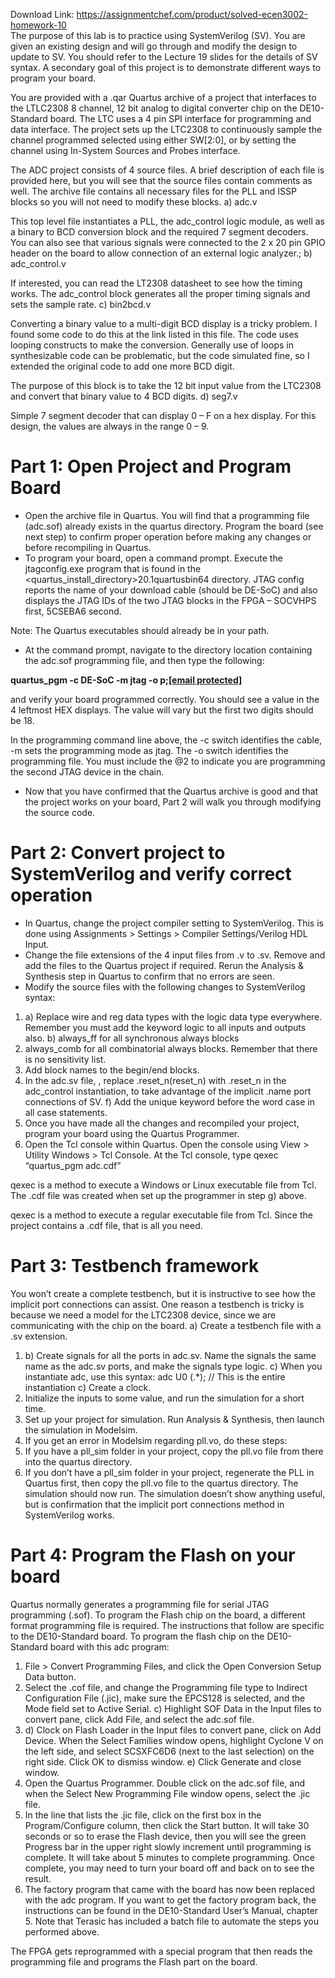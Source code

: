 Download Link: https://assignmentchef.com/product/solved-ecen3002-homework-10
<br>
The purpose of this lab is to practice using SystemVerilog (SV).  You are given an existing design and will go through and modify the design to update to SV.  You should refer to the Lecture 19 slides for the details of SV syntax. A secondary goal of this project is to demonstrate different ways to program your board.

You are provided with a .qar Quartus archive of a project that interfaces to the LTLC2308 8 channel, 12 bit analog to digital converter chip on the DE10-Standard board.  The LTC uses a 4 pin SPI interface for programming and data interface.  The project sets up the LTC2308 to continuously sample the channel programmed selected using either SW[2:0], or by setting the channel using In-System Sources and Probes interface.

The ADC project consists of 4 source files.  A brief description of each file is provided here, but you will see that the source files contain comments as well.  The archive file contains all necessary files for the PLL and ISSP blocks so you will not need to modify these blocks. a)  adc.v

This top level file instantiates a PLL, the adc_control logic module, as well as a binary to BCD conversion block and the required 7 segment decoders.  You can also see that various signals were connected to the 2 x 20 pin GPIO header on the board to allow connection of an external logic analyzer.; b)  adc_control.v

If interested, you can read the LT2308 datasheet to see how the timing works.  The adc_control block generates all the proper timing signals and sets the sample rate. c)  bin2bcd.v

Converting a binary value to a multi-digit BCD display is a tricky problem.  I found some code to do this at the link listed in this file.  The code uses looping constructs to make the conversion.  Generally use of loops in synthesizable code can be problematic, but the code simulated fine, so I extended the original code to add one more BCD digit.

The purpose of this block is to take the 12 bit input value from the LTC2308 and convert that binary value to 4 BCD digits. d)  seg7.v

Simple 7 segment decoder that can display 0 – F on a hex display.  For this design, the values are always in the range 0 – 9.




<h1>Part 1:  Open Project and Program Board</h1>

<ul>

 <li>Open the archive file in Quartus. You will find that a programming file (adc.sof) already exists in the quartus directory.  Program the board (see next step) to confirm proper operation before making any changes or before recompiling in Quartus.</li>

 <li>To program your board, open a command prompt. Execute the jtagconfig.exe program that is found in the &lt;quartus_install_directory&gt;20.1quartusbin64 directory.  JTAG config reports the name of your download cable (should be DE-SoC) and also displays the JTAG IDs of the two JTAG blocks in the FPGA – SOCVHPS first, 5CSEBA6 second.</li>

</ul>

Note:  The Quartus executables should already be in your path.

<ul>

 <li>At the command prompt, navigate to the directory location containing the adc.sof programming file, and then type the following:</li>

</ul>

<strong>quartus_pgm -c DE-SoC -m jtag -o p;<a href="/cdn-cgi/l/email-protection" class="__cf_email__" data-cfemail="06676265287569604634">[email protected]</a> </strong>

and verify your board programmed correctly.  You should see a value in the 4 leftmost HEX displays.  The value will vary but the first two digits should be 18.

In the programming command line above, the -c switch identifies the cable, -m sets the programming mode as jtag.  The -o switch identifies the programming file.  You must include the @2 to indicate you are programming the second JTAG device in the chain.

<ul>

 <li>Now that you have confirmed that the Quartus archive is good and that the project works on your board, Part 2 will walk you through modifying the source code.</li>

</ul>

<strong> </strong>

<h1>Part 2:  Convert project to SystemVerilog and verify correct operation</h1>

<ul>

 <li>In Quartus, change the project compiler setting to SystemVerilog. This is done using Assignments &gt; Settings &gt; Compiler Settings/Verilog HDL Input.</li>

 <li>Change the file extensions of the 4 input files from .v to .sv. Remove and add the files to the Quartus project if required.  Rerun the Analysis &amp; Synthesis step in Quartus to confirm that no errors are seen.</li>

 <li>Modify the source files with the following changes to SystemVerilog syntax:</li>

</ul>

<ol>

 <li>a) Replace wire and reg data types with the logic data type everywhere. Remember you must add the keyword logic to all inputs and outputs also. b)  always_ff for all synchronous always blocks</li>

 <li>always_comb for all combinatorial always blocks. Remember that there is no sensitivity list.</li>

 <li>Add block names to the begin/end blocks.</li>

 <li>In the adc.sv file, , replace .reset_n(reset_n) with .reset_n in the adc_control instantiation, to take advantage of the implicit .name port connections of SV. f) Add the unique keyword before the word case in all case statements.</li>

 <li>Once you have made all the changes and recompiled your project, program your board using the Quartus Programmer.</li>

 <li>Open the Tcl console within Quartus. Open the console using View &gt; Utility Windows &gt; Tcl Console.  At the Tcl console, type qexec “quartus_pgm adc.cdf”</li>

</ol>

qexec is a method to execute a Windows or Linux executable file from Tcl.  The .cdf file was created when set up the programmer in step g) above.

qexec is a method to execute a regular executable file from Tcl.  Since the project contains a .cdf file, that is all you need.

<strong> </strong>

<h1>Part 3:  Testbench framework</h1>

You won’t create a complete testbench, but it is instructive to see how the implicit port connections can assist.  One reason a testbench is tricky is because we need a model for the LTC2308 device, since we are communicating with the chip on the board. a)  Create a testbench file with a .sv extension.

<ol>

 <li>b) Create signals for all the ports in adc.sv. Name the signals the same name as the adc.sv ports, and make the signals type logic. c)  When you instantiate adc, use this syntax: adc U0 (.*);  // This is the entire instantiation c)  Create a clock.</li>

 <li>Initialize the inputs to some value, and run the simulation for a short time.</li>

 <li>Set up your project for simulation. Run Analysis &amp; Synthesis, then launch the simulation in Modelsim.</li>

 <li>If you get an error in Modelsim regarding pll.vo, do these steps:</li>

 <li>  If you have a pll_sim folder in your project, copy the pll.vo file from there into the quartus directory.</li>

 <li>If you don’t have a pll_sim folder in your project, regenerate the PLL in Quartus first, then copy the pll.vo file to the quartus directory. The simulation should now run.  The simulation doesn’t show anything useful, but is confirmation that the implicit port connections method in SystemVerilog works.</li>

</ol>

<strong> </strong>

<h1>Part 4:  Program the Flash on your board</h1>

Quartus normally generates a programming file for serial JTAG programming (.sof).  To program the Flash chip on the board, a different format programming file is required.  The instructions that follow are specific to the DE10-Standard board. To program the flash chip on the DE10-Standard board with this adc program:

<ol>

 <li>File &gt; Convert Programming Files, and click the Open Conversion Setup Data button.</li>

 <li>Select the .cof file, and change the Programming file type to Indirect Configuration File (.jic), make sure the EPCS128 is selected, and the Mode field set to Active Serial. c) Highlight SOF Data in the Input files to convert pane, click Add File, and select the adc.sof file.</li>

 <li>d) Clock on Flash Loader in the Input files to convert pane, click on Add Device. When the Select Families window opens, highlight Cyclone V on the left side, and select SCSXFC6D6 (next to the last selection) on the right side.  Click OK to dismiss window. e)  Click Generate and close window.</li>

 <li>Open the Quartus Programmer. Double click on the adc.sof file, and when the Select New Programming File window opens, select the .jic file.</li>

 <li>In the line that lists the .jic file, click on the first box in the Program/Configure column, then click the Start button. It will take 30 seconds or so to erase the Flash device, then you will see the green Progress bar in the upper right slowly increment until programming is complete.  It will take about 5 minutes to complete programming.  Once complete, you may need to turn your board off and back on to see the result.</li>

 <li>The factory program that came with the board has now been replaced with the adc program. If you want to get the factory program back, the instructions can be found in the DE10-Standard User’s Manual, chapter 5.  Note that Terasic has included a batch file to automate the steps you performed above.</li>

</ol>

The FPGA gets reprogrammed with a special program that then reads the programming file and programs the Flash part on the board.





